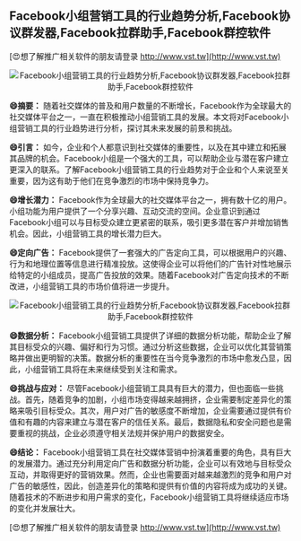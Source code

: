 ## **Facebook小组营销工具的行业趋势分析,Facebook协议群发器,Facebook拉群助手,Facebook群控软件**

[😍想了解推广相关软件的朋友请登录 http://www.vst.tw](http://www.vst.tw)

 <center><img src="https://vst.tw/MP4/tuiguang/png/8.png" alt="Facebook小组营销工具的行业趋势分析,Facebook协议群发器,Facebook拉群助手,Facebook群控软件"></center>

**😄摘要：**
随着社交媒体的普及和用户数量的不断增长，Facebook作为全球最大的社交媒体平台之一，一直在积极推动小组营销工具的发展。本文将对Facebook小组营销工具的行业趋势进行分析，探讨其未来发展的前景和挑战。

**😄引言：**
如今，企业和个人都意识到社交媒体的重要性，以及在其中建立和拓展其品牌的机会。Facebook小组是一个强大的工具，可以帮助企业与潜在客户建立更深入的联系。了解Facebook小组营销工具的行业趋势对于企业和个人来说至关重要，因为这有助于他们在竞争激烈的市场中保持竞争力。

**😄增长潜力：**
Facebook作为全球最大的社交媒体平台之一，拥有数十亿的用户。小组功能为用户提供了一个分享兴趣、互动交流的空间。企业意识到通过Facebook小组可以与目标受众建立更紧密的联系，吸引更多潜在客户并增加销售机会。因此，小组营销工具的增长潜力巨大。

**😄定向广告：**
Facebook提供了一套强大的广告定向工具，可以根据用户的兴趣、行为和地理位置等信息进行精准投放。这使得企业可以将他们的广告针对性地展示给特定的小组成员，提高广告投放的效果。随着Facebook对广告定向技术的不断改进，小组营销工具的市场价值将进一步提升。

 <center><img src="https://vst.tw/MP4/tuiguang/png/1.png" alt="Facebook小组营销工具的行业趋势分析,Facebook协议群发器,Facebook拉群助手,Facebook群控软件"></center>

**😄数据分析：**
Facebook小组营销工具提供了详细的数据分析功能，帮助企业了解其目标受众的兴趣、偏好和行为习惯。通过分析这些数据，企业可以优化其营销策略并做出更明智的决策。数据分析的重要性在当今竞争激烈的市场中愈发凸显，因此，小组营销工具将在未来继续受到关注和需求。

**😄挑战与应对：**
尽管Facebook小组营销工具具有巨大的潜力，但也面临一些挑战。首先，随着竞争的加剧，小组市场变得越来越拥挤，企业需要制定差异化的策略来吸引目标受众。其次，用户对广告的敏感度不断增加，企业需要通过提供有价值和有趣的内容来建立与潜在客户的信任关系。最后，数据隐私和安全问题也是需要重视的挑战，企业必须遵守相关法规并保护用户的数据安全。

**😄结论：**
Facebook小组营销工具在社交媒体营销中扮演着重要的角色，具有巨大的发展潜力。通过充分利用定向广告和数据分析功能，企业可以有效地与目标受众互动，并取得更好的营销效果。然而，企业也需要面对越来越激烈的竞争和用户对广告的敏感性，因此，创造差异化的策略和提供有价值的内容将成为成功的关键。随着技术的不断进步和用户需求的变化，Facebook小组营销工具将继续适应市场的变化并发展壮大。

[😍想了解推广相关软件的朋友请登录 http://www.vst.tw](http://www.vst.tw)



